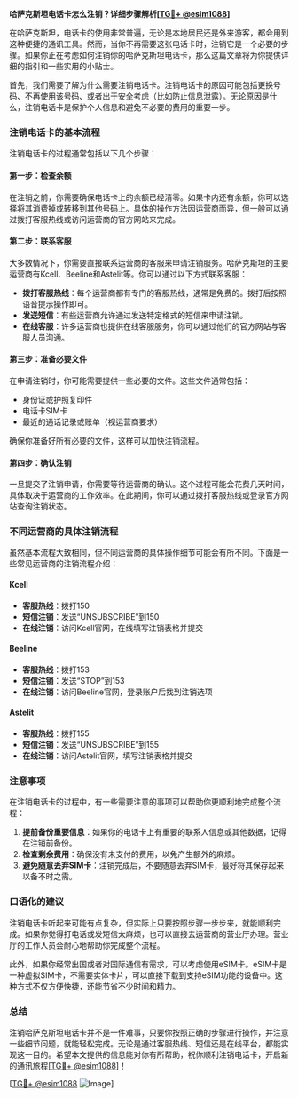 **哈萨克斯坦电话卡怎么注销？详细步骤解析[[TG💪+ @esim1088](https://t.me/s/esim1088)]**

在哈萨克斯坦，电话卡的使用非常普遍，无论是本地居民还是外来游客，都会用到这种便捷的通讯工具。然而，当你不再需要这张电话卡时，注销它是一个必要的步骤。如果你正在考虑如何注销你的哈萨克斯坦电话卡，那么这篇文章将为你提供详细的指引和一些实用的小贴士。

首先，我们需要了解为什么需要注销电话卡。注销电话卡的原因可能包括更换号码、不再使用该号码、或者出于安全考虑（比如防止信息泄露）。无论原因是什么，注销电话卡是保护个人信息和避免不必要的费用的重要一步。

### 注销电话卡的基本流程

注销电话卡的过程通常包括以下几个步骤：

#### 第一步：检查余额
在注销之前，你需要确保电话卡上的余额已经清零。如果卡内还有余额，你可以选择将其消费掉或转移到其他号码上。具体的操作方法因运营商而异，但一般可以通过拨打客服热线或访问运营商的官方网站来完成。

#### 第二步：联系客服
大多数情况下，你需要直接联系运营商的客服来申请注销服务。哈萨克斯坦的主要运营商有Kcell、Beeline和Astelit等。你可以通过以下方式联系客服：
- **拨打客服热线**：每个运营商都有专门的客服热线，通常是免费的。拨打后按照语音提示操作即可。
- **发送短信**：有些运营商允许通过发送特定格式的短信来申请注销。
- **在线客服**：许多运营商也提供在线客服服务，你可以通过他们的官方网站与客服人员沟通。

#### 第三步：准备必要文件
在申请注销时，你可能需要提供一些必要的文件。这些文件通常包括：
- 身份证或护照复印件
- 电话卡SIM卡
- 最近的通话记录或账单（视运营商要求）

确保你准备好所有必要的文件，这样可以加快注销流程。

#### 第四步：确认注销
一旦提交了注销申请，你需要等待运营商的确认。这个过程可能会花费几天时间，具体取决于运营商的工作效率。在此期间，你可以通过拨打客服热线或登录官方网站查询注销状态。

### 不同运营商的具体注销流程

虽然基本流程大致相同，但不同运营商的具体操作细节可能会有所不同。下面是一些常见运营商的注销流程介绍：

#### Kcell
- **客服热线**：拨打150
- **短信注销**：发送“UNSUBSCRIBE”到150
- **在线注销**：访问Kcell官网，在线填写注销表格并提交

#### Beeline
- **客服热线**：拨打153
- **短信注销**：发送“STOP”到153
- **在线注销**：访问Beeline官网，登录账户后找到注销选项

#### Astelit
- **客服热线**：拨打155
- **短信注销**：发送“UNSUBSCRIBE”到155
- **在线注销**：访问Astelit官网，填写注销表格并提交

### 注意事项

在注销电话卡的过程中，有一些需要注意的事项可以帮助你更顺利地完成整个流程：

1. **提前备份重要信息**：如果你的电话卡上有重要的联系人信息或其他数据，记得在注销前备份。
2. **检查剩余费用**：确保没有未支付的费用，以免产生额外的麻烦。
3. **避免随意丢弃SIM卡**：注销完成后，不要随意丢弃SIM卡，最好将其保存起来以备不时之需。

### 口语化的建议

注销电话卡听起来可能有点复杂，但实际上只要按照步骤一步步来，就能顺利完成。如果你觉得打电话或发短信太麻烦，也可以直接去运营商的营业厅办理。营业厅的工作人员会耐心地帮助你完成整个流程。

此外，如果你经常出国或者对国际通信有需求，可以考虑使用eSIM卡。eSIM卡是一种虚拟SIM卡，不需要实体卡片，可以直接下载到支持eSIM功能的设备中。这种方式不仅方便快捷，还能节省不少时间和精力。

### 总结

注销哈萨克斯坦电话卡并不是一件难事，只要你按照正确的步骤进行操作，并注意一些细节问题，就能轻松完成。无论是通过客服热线、短信还是在线平台，都能实现这一目的。希望本文提供的信息能对你有所帮助，祝你顺利注销电话卡，开启新的通讯旅程[[TG💪+ @esim1088](https://t.me/s/esim1088)]！

[[TG💪+ @esim1088](https://t.me/s/esim1088) ![Image](https://i.postimg.cc/4NQfJmqS/Snipaste-2025-05-13-00-14-12.png)]